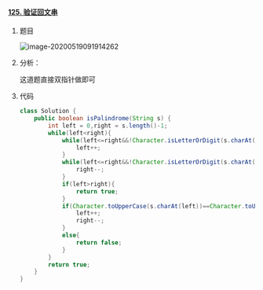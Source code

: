 #### [125. 验证回文串](https://leetcode-cn.com/problems/valid-palindrome/)

1. 题目

   ![image-20200519091914262](https://i.loli.net/2020/05/19/j15op2HTXxrhvcN.png)

2. 分析：

   这道题直接双指针做即可

3. 代码

   ```java
   class Solution {
       public boolean isPalindrome(String s) {
           int left = 0,right = s.length()-1;
           while(left<right){
               while(left<=right&&!Character.isLetterOrDigit(s.charAt(left))){
                   left++;
               }
               while(left<=right&&!Character.isLetterOrDigit(s.charAt(right))){
                   right--;
               }
               if(left>right){
                   return true;
               }
               if(Character.toUpperCase(s.charAt(left))==Character.toUpperCase(s.charAt(right))){
                   left++;
                   right--;
               }
               else{
                   return false;
               }
           }
           return true;
       }
   }
   ```

   